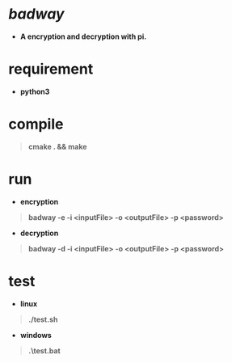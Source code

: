 # ***badway***
- **A encryption and decryption with pi.**

# **requirement**
- **python3**

# **compile**
> **cmake . && make**

# **run**
- **encryption**
> **badway -e -i \<inputFile\> -o \<outputFile\> -p \<password\>**
- **decryption**
> **badway -d -i \<inputFile\> -o \<outputFile\> -p \<password\>**

# **test**
- **linux**
> **./test.sh**
- **windows**
> **.\\test.bat**